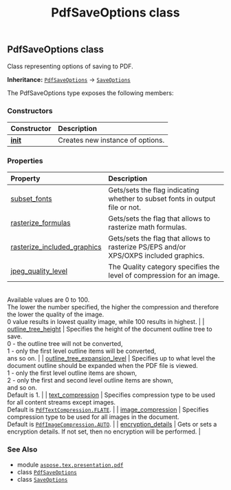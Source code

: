﻿---
title: PdfSaveOptions class
second_title: Aspose.TeX for Python via .NET API References
description: 
type: docs
weight: 30
url: /python-net/aspose.tex.presentation.pdf/pdfsaveoptions/
is_root: false
---

## PdfSaveOptions class

Class representing options of saving to PDF.



**Inheritance:** [`PdfSaveOptions`](/tex/python-net/aspose.tex.presentation.pdf/pdfsaveoptions) → 
[`SaveOptions`](/tex/python-net/aspose.tex.presentation/saveoptions)



The PdfSaveOptions type exposes the following members:

### Constructors
| Constructor | Description |
| :- | :- |
| [__init__](/tex/python-net/aspose.tex.presentation.pdf/pdfsaveoptions/__init__/#) | Creates new instance of options. |


### Properties
| Property | Description |
| :- | :- |
| [subset_fonts](/tex/python-net/aspose.tex.presentation.pdf/pdfsaveoptions/subset_fonts) | Gets/sets the flag indicating whether to subset fonts in output file or not. |
| [rasterize_formulas](/tex/python-net/aspose.tex.presentation.pdf/pdfsaveoptions/rasterize_formulas) | Gets/sets the flag that allows to rasterize math formulas. |
| [rasterize_included_graphics](/tex/python-net/aspose.tex.presentation.pdf/pdfsaveoptions/rasterize_included_graphics) | Gets/sets the flag that allows to rasterize PS/EPS and/or XPS/OXPS included graphics. |
| [jpeg_quality_level](/tex/python-net/aspose.tex.presentation.pdf/pdfsaveoptions/jpeg_quality_level) | The Quality category specifies the level of compression for an image.<br/>Available values are 0 to 100. <br/>The lower the number specified, the higher the compression and therefore the lower the quality of the image. <br/>0 value results in lowest quality image, while 100 results in highest. |
| [outline_tree_height](/tex/python-net/aspose.tex.presentation.pdf/pdfsaveoptions/outline_tree_height) | Specifies the height of the document outline tree to save.<br/>0 - the outline tree will not be converted,<br/>1 - only the first level outline items will be converted,<br/>ans so on. |
| [outline_tree_expansion_level](/tex/python-net/aspose.tex.presentation.pdf/pdfsaveoptions/outline_tree_expansion_level) | Specifies up to what level the document outline should be expanded when the PDF file is viewed.<br/>1 - only the first level outline items are shown,<br/>2 - only the first and second level outline items are shown,<br/>and so on.<br/>Default is 1. |
| [text_compression](/tex/python-net/aspose.tex.presentation.pdf/pdfsaveoptions/text_compression) | Specifies compression type to be used for all content streams except images.<br/>Default is [`PdfTextCompression.FLATE`](/tex/python-net/aspose.tex.presentation.pdf/pdftextcompression#FLATE). |
| [image_compression](/tex/python-net/aspose.tex.presentation.pdf/pdfsaveoptions/image_compression) | Specifies compression type to be used for all images in the document.<br/>Default is [`PdfImageCompression.AUTO`](/tex/python-net/aspose.tex.presentation.pdf/pdfimagecompression#AUTO). |
| [encryption_details](/tex/python-net/aspose.tex.presentation.pdf/pdfsaveoptions/encryption_details) | Gets or sets a encryption details. If not set, then no encryption will be performed. |



### See Also
* module [`aspose.tex.presentation.pdf`](..)
* class [`PdfSaveOptions`](/tex/python-net/aspose.tex.presentation.pdf/pdfsaveoptions)
* class [`SaveOptions`](/tex/python-net/aspose.tex.presentation/saveoptions)
